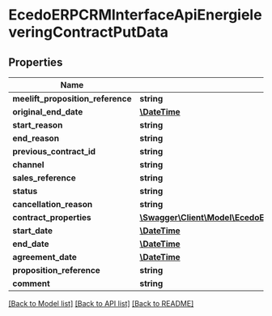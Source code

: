 # EcedoERPCRMInterfaceApiEnergieleveringContractPutData

## Properties
Name | Type | Description | Notes
------------ | ------------- | ------------- | -------------
**meelift_proposition_reference** | **string** |  | [optional] 
**original_end_date** | [**\DateTime**](\DateTime.md) |  | [optional] 
**start_reason** | **string** |  | [optional] 
**end_reason** | **string** |  | [optional] 
**previous_contract_id** | **string** |  | [optional] 
**channel** | **string** |  | [optional] 
**sales_reference** | **string** |  | [optional] 
**status** | **string** |  | [optional] 
**cancellation_reason** | **string** |  | [optional] 
**contract_properties** | [**\Swagger\Client\Model\EcedoERPCRMInterfaceApiContractPropertyPostData[]**](EcedoERPCRMInterfaceApiContractPropertyPostData.md) |  | [optional] 
**start_date** | [**\DateTime**](\DateTime.md) |  | [optional] 
**end_date** | [**\DateTime**](\DateTime.md) |  | [optional] 
**agreement_date** | [**\DateTime**](\DateTime.md) |  | [optional] 
**proposition_reference** | **string** |  | [optional] 
**comment** | **string** |  | [optional] 

[[Back to Model list]](../README.md#documentation-for-models) [[Back to API list]](../README.md#documentation-for-api-endpoints) [[Back to README]](../README.md)


